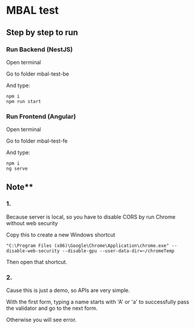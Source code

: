 # MBAL test
## Step by step to run
### Run Backend (NestJS)
Open terminal

Go to folder mbal-test-be

And type:
```
npm i
npm run start
```
### Run Frontend (Angular)
Open terminal

Go to folder mbal-test-fe

And type:
```
npm i
ng serve
```
## Note**
### 1.
Because server is local, so you have to disable CORS by run Chrome without web security

Copy this to create a new Windows shortcut
```
"C:\Program Files (x86)\Google\Chrome\Application\chrome.exe" --disable-web-security --disable-gpu --user-data-dir=~/chromeTemp
```
Then open that shortcut.
### 2.
Cause this is just a demo, so APIs are very simple.

With the first form, typing a name starts with 'A' or 'a' to successfully pass the validator and go to the next form.

Otherwise you will see error.
